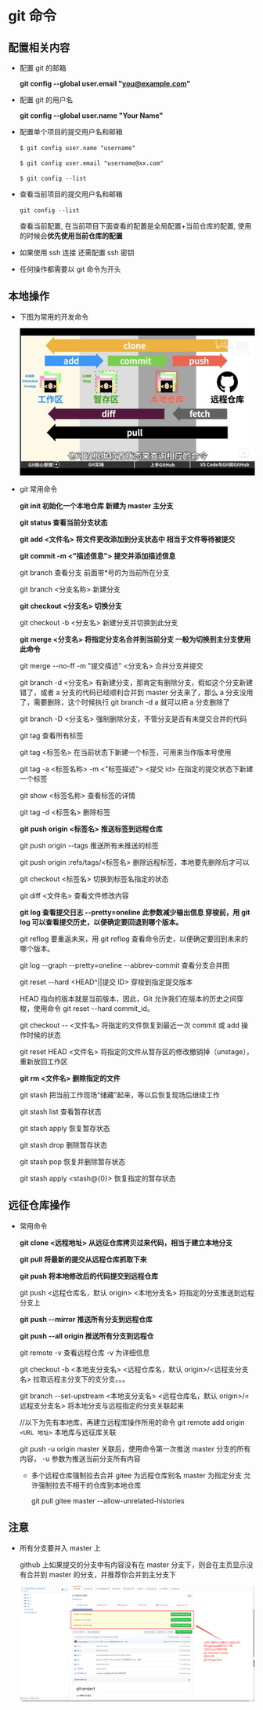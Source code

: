 # git 命令

## 配置相关内容

- 配置 git 的邮箱

  **git config --global user.email "you@example.com"**

- 配置 git 的用户名

  **git config --global user.name "Your Name"**

- 配置单个项目的提交用户名和邮箱

  `$ git config user.name "username"`

  `$ git config user.email "username@xx.com"`

  `$ git config --list`

- 查看当前项目的提交用户名和邮箱

  `git config --list`

  查看当前配置, 在当前项目下面查看的配置是全局配置+当前仓库的配置, 使用的时候会**优先使用当前仓库的配置**

- 如果使用 ssh 连接 还需配置 ssh 密钥

- 任何操作都需要以 git 命令为开头

## 本地操作

- 下图为常用的开发命令

  ![git-command](../../Picture/git-command.jpg)

- git 常用命令

  **git init 初始化一个本地仓库 新建为 master 主分支**

  **git status 查看当前分支状态**

  **git add <文件名> 将文件更改添加到分支状态中 相当于文件等待被提交**

  **git commit -m <"描述信息"> 提交并添加描述信息**

  git branch 查看分支 前面带\*号的为当前所在分支

  git branch <分支名称> 新建分支

  **git checkout <分支名> 切换分支**

  git checkout -b <分支名> 新建分支并切换到此分支

  **git merge <分支名> 将指定分支名合并到当前分支 一般为切换到主分支使用此命令**

  git merge --no-ff -m "提交描述" <分支名> 合并分支并提交

  git branch -d <分支名> 有新建分支，那肯定有删除分支，假如这个分支新建错了，或者 a 分支的代码已经顺利合并到 master 分支来了，那么 a 分支没用了，需要删除，这个时候执行 git branch -d a 就可以把 a 分支删除了

  git branch -D <分支名> 强制删除分支，不管分支是否有未提交合并的代码

  git tag 查看所有标签

  git tag <标签名> 在当前状态下新建一个标签，可用来当作版本号使用

  git tag -a <标签名称> -m <"标签描述"> <提交 id> 在指定的提交状态下新建一个标签

  git show <标签名称> 查看标签的详情

  git tag -d <标签名> 删除标签

  **git push origin <标签名> 推送标签到远程仓库**

  git push origin --tags 推送所有未推送的标签

  git push origin :refs/tags/<标签名> 删除远程标签，本地要先删除后才可以

  git checkout <标签名> 切换到标签名指定的状态

  git diff <文件名> 查看文件修改内容

  **git log 查看提交日志 --pretty=oneline 此参数减少输出信息 穿梭前，用 git log 可以查看提交历史，以便确定要回退到哪个版本。**

  git reflog 要重返未来，用 git reflog 查看命令历史，以便确定要回到未来的哪个版本。

  git log --graph --pretty=oneline --abbrev-commit 查看分支合并图

  git reset --hard <HEAD^||提交 ID> 穿梭到指定提交版本

  HEAD 指向的版本就是当前版本，因此，Git 允许我们在版本的历史之间穿梭，使用命令 git reset --hard commit_id。

  git checkout -- <文件名> 将指定的文件恢复到最近一次 commit 或 add 操作时候的状态

  git reset HEAD <文件名> 将指定的文件从暂存区的修改撤销掉（unstage），重新放回工作区

  **git rm <文件名> 删除指定的文件**

  git stash 把当前工作现场“储藏”起来，等以后恢复现场后继续工作

  git stash list 查看暂存状态

  git stash apply 恢复暂存状态

  git stash drop 删除暂存状态

  git stash pop 恢复并删除暂存状态

  git stash apply <stash@{0}> 恢复指定的暂存状态


## 远征仓库操作

- 常用命令

  **git clone <远程地址> 从远征仓库拷贝过来代码，相当于建立本地分支**

  **git pull 将最新的提交从远程仓库抓取下来**

  **git push 将本地修改后的代码提交到远程仓库**

  git push <远程仓库名，默认 origin> <本地分支名> 将指定的分支推送到远程分支上

  **git push --mirror 推送所有分支到远程仓库**

  **git push --all origin 推送所有分支到远程仓**

  git remote -v 查看远程仓库 -v 为详细信息

  git checkout -b <本地支分支名> <远程仓库名，默认 origin>/<远程支分支名> 拉取远程主分支下的支分支。。。

  git branch --set-upstream <本地支分支名> <远程仓库名，默认 origin>/<远程支分支名> 将本地分支与远程指定的分支关联起来

  //以下为先有本地库，再建立远程库操作所用的命令
  git remote add origin `<URL 地址>` 本地库与远征库关联

  git push -u origin master 关联后，使用命令第一次推送 master 分支的所有内容， -u 参数为推送当前分支所有内容

  - 多个远程仓库强制拉去合并 gitee 为远程仓库别名 master 为指定分支 允许强制拉去不相干的仓库到本地仓库

    git pull gitee master --allow-unrelated-histories

## 注意

- 所有分支要并入 master 上

  github 上如果提交的分支中有内容没有在 master 分支下，则会在主页显示没有合并到 master 的分支，并推荐你合并到主分支下

  ![示例图](../../Picture/gitfenzhi.png)
